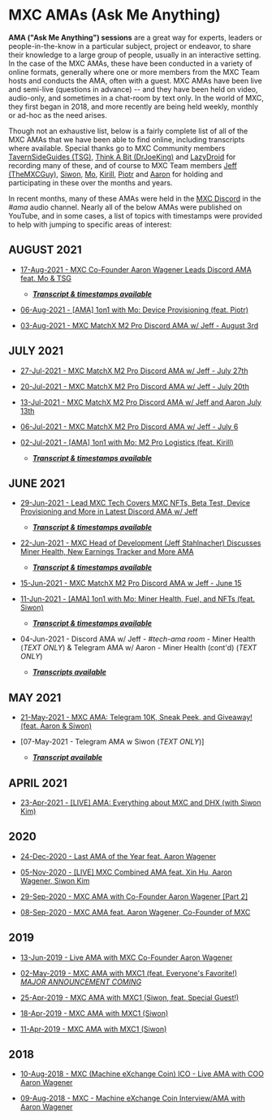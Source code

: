 # **MXC AMAs (Ask Me Anything)**

**AMA ("Ask Me Anything") sessions** are a great way for experts, leaders or people-in-the-know in a particular subject, project or endeavor, to share their knowledge to a large group of people, usually in an interactive setting. In the case of the MXC AMAs, these have been conducted in a variety of online formats, generally where one or more members from the MXC Team hosts and conducts the AMA, often with a guest.  MXC AMAs have been live and semi-live (questions in advance) -- and they have been held on video, audio-only, and sometimes in a chat-room by text only.  In the world of MXC, they first began in 2018, and more recently are being held weekly, monthly or ad-hoc as the need arises.

Though not an exhaustive list, below is a fairly complete list of all of the MXC AMAs that we have been able to find online, including transcripts where available. Special thanks go to MXC Community members [TavernSideGuides (TSG)](https://www.youtube.com/c/TavernSideGuides/videos), [Think A Bit (DrJoeKing)](https://www.youtube.com/channel/UCSZWqMJElhRPkX61HH7Ovnw/videos) and [LazyDroid](https://www.youtube.com/user/Thedo/videos) for recording many of these, and of course to MXC Team members [Jeff (TheMXCGuy)](https://twitter.com/JeffStahlnecker), [Siwon](https://twitter.com/ifyouc1), [Mo](https://twitter.com/mxcfoundation), [Kirill](https://twitter.com/kirill_krupin), [Piotr](https://twitter.com/Piotr_SB) and [Aaron](https://twitter.com/aaron_wagener) for holding and participating in these over the months and years. 

In recent months, many of these AMAs were held in the [MXC Discord](https://mxc.news/mxcdiscord) in the *#ama* audio channel. Nearly all of the below AMAs were published on YouTube, and in some cases, a list of topics with timestamps were provided to help with jumping to specific areas of interest:


## AUGUST 2021

- [17-Aug-2021 - MXC Co-Founder Aaron Wagener Leads Discord AMA feat. Mo & TSG](https://www.youtube.com/watch?v=eG-LRYLSV2Y)
  - [***Transcript & timestamps available***](https://www.tavern.news/post/discord-ama-with-aaron-mo-and-tsg-august-17-2021)

- [06-Aug-2021 - [AMA] 1on1 with Mo: Device Provisioning (feat. Piotr)](https://www.youtube.com/watch?v=sGoTlvuoQZc)

- [03-Aug-2021 - MXC MatchX M2 Pro Discord AMA w/ Jeff - August 3rd](https://www.youtube.com/watch?v=m2j7Rw_QcYE)


## JULY 2021

- [27-Jul-2021 - MXC MatchX M2 Pro Discord AMA w/ Jeff - July 27th](https://www.youtube.com/watch?v=Q5pSKFQvdSM)

- [20-Jul-2021 - MXC MatchX M2 Pro Discord AMA w/ Jeff - July 20th](https://www.youtube.com/watch?v=V1wdj0uMegU&t=56s)

- [13-Jul-2021 - MXC MatchX M2 Pro Discord AMA w/ Jeff and Aaron July 13th](https://www.youtube.com/watch?v=dxmPNhQ2cQs)

- [06-Jul-2021 - MXC MatchX M2 Pro Discord AMA w/ Jeff - July 6](https://www.youtube.com/watch?v=HPDGIqPXEoE)

- [02-Jul-2021 - [AMA] 1on1 with Mo: M2 Pro Logistics (feat. Kirill)](https://www.youtube.com/watch?v=ujdgLgOBG7g)
  - [***Transcript & timestamps available***](https://www.tavern.news/post/1-on-1-with-mo-shipping-logistics-ft-kirill)


## JUNE 2021

- [29-Jun-2021 - Lead MXC Tech Covers MXC NFTs, Beta Test, Device Provisioning and More in Latest Discord AMA w/ Jeff](https://www.youtube.com/watch?v=36DIy3sHaC0)
  - [***Transcript & timestamps available***](https://www.tavern.news/post/discord-ama-with-jeff-29june-2021)

- [22-Jun-2021 - MXC Head of Development (Jeff Stahlnacher) Discusses Miner Health, New Earnings Tracker and More AMA](https://www.youtube.com/watch?v=9ESWLgurGkU)
  - [***Transcript & timestamps available***](https://www.tavern.news/post/informal-discord-ama-w-jeff-22-june-2021)

- [15-Jun-2021 - MXC MatchX M2 Pro Discord AMA w Jeff - June 15](https://www.youtube.com/watch?v=Vkz59ByA4KM)

- [11-Jun-2021 - [AMA] 1on1 with Mo: Miner Health, Fuel, and NFTs (feat. Siwon)](https://www.youtube.com/watch?v=Ob67bJjhGII)
  - [***Transcript & timestamps available***](https://www.tavern.news/post/1-on-1-with-mo-miner-health-fuel-nfts-ama-transcript-ft-mcx1-siwon)

- 04-Jun-2021 - Discord AMA w/ Jeff - *#tech-ama room* - Miner Health (*TEXT ONLY*) & Telegram AMA w/ Aaron - Miner Health (cont'd) (*TEXT ONLY*)
     - [***Transcripts available***](https://www.tavern.news/post/transcript-title)


## MAY 2021

- [21-May-2021 - MXC AMA: Telegram 10K, Sneak Peek, and Giveaway! (feat. Aaron & Siwon)](https://www.youtube.com/watch?v=uZJDJ-C_riE)


- [07-May-2021 - Telegram AMA w Siwon (*TEXT ONLY*)]
  - [***Transcript available***](https://mxchandbook.org/#/MDFiles/AMA/TelegramAMA1)


## APRIL 2021

- [23-Apr-2021 - [LIVE] AMA: Everything about MXC and DHX (with Siwon Kim)](https://www.youtube.com/watch?v=OXa_k-3e-sk)


## 2020

- [24-Dec-2020 - Last AMA of the Year feat. Aaron Wagener](https://www.youtube.com/watch?v=XjBI32a8Zgo)

- [05-Nov-2020 - [LIVE] MXC Combined AMA feat. Xin Hu, Aaron Wagener, Siwon Kim](https://www.youtube.com/watch?v=xEDG0FRcVDU)

- [29-Sep-2020 - MXC AMA with Co-Founder Aaron Wagener [Part 2]](https://www.youtube.com/watch?v=YzYZjq4349s)

- [08-Sep-2020 - MXC AMA feat. Aaron Wagener, Co-Founder of MXC](https://www.youtube.com/watch?v=XCNv3KmMHK8)


## 2019

- [13-Jun-2019 - Live AMA with MXC Co-Founder Aaron Wagener](https://www.youtube.com/watch?v=hQVJbIKbQeA)

- [02-May-2019 - MXC AMA with MXC1 (feat. Everyone's Favorite!) *MAJOR ANNOUNCEMENT COMING*](https://www.youtube.com/watch?v=9_00W7vSuDA)

- [25-Apr-2019 - MXC AMA with MXC1 (Siwon, feat. Special Guest!)](https://www.youtube.com/watch?v=MoP127dgqNU)

- [18-Apr-2019 - MXC AMA with MXC1 (Siwon)](https://www.youtube.com/watch?v=25aje6VUQ7g)

- [11-Apr-2019 - MXC AMA with MXC1 (Siwon)](https://www.youtube.com/watch?v=3Ds1bOzHJ6A)


## 2018

- [10-Aug-2018 - MXC (Machine eXchange Coin) ICO - Live AMA with COO Aaron Wagener](https://www.youtube.com/watch?v=4d7YEOGUiCk)

- [09-Aug-2018 - MXC - Machine eXchange Coin Interview/AMA with Aaron Wagener](https://www.youtube.com/watch?v=jDpSULCFt_s)
